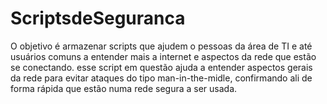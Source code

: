 # ScriptsdeSeguranca

O objetivo é armazenar scripts que ajudem o pessoas da área de TI e até usuários comuns a entender mais a internet e aspectos da rede que estão se conectando. esse script em questão ajuda a entender aspectos gerais da rede para evitar ataques do tipo man-in-the-midle, confirmando ali de forma rápida que estão numa rede segura a ser usada. 
